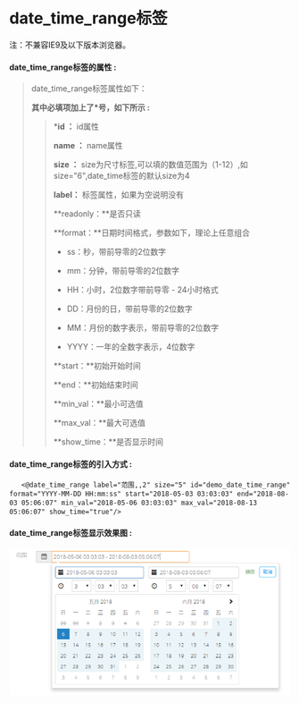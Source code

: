 # date\_time\_range**标签**

注：不兼容IE9及以下版本浏览器。

#### date\_time\_range**标签的属性 :**

> date\_time\_range标签属性如下：
>
> **其中必填项加上了\*号，如下所示 :**
>
> > \***id ：** id属性
> >
> > **name ：** name属性
> >
> > **size ：** size为尺寸标签,可以填的数值范围为（1-12）,如size="6",date\_time标签的默认size为4
> >
> > **label：** 标签属性，如果为空说明没有
> >
> > **readonly：**是否只读
> >
> > **format：**日期时间格式，参数如下，理论上任意组合
> >
> > * ss：秒，带前导零的2位数字
> >
> > * mm：分钟，带前导零的2位数字
> >
> > * HH：小时，2位数字带前导零 - 24小时格式
> >
> > * DD：月份的日，带前导零的2位数字
> >
> > * MM：月份的数字表示，带前导零的2位数字
> >
> > * YYYY：一年的全数字表示，4位数字
> >
> > **start：**初始开始时间
> >
> > **end：**初始结束时间
> >
> > **min\_val：**最小可选值
> >
> > **max\_val：**最大可选值
> >
> > **show\_time：**是否显示时间

#### date\_time\_range标签的引入方式 :

```
   <@date_time_range label="范围,,2" size="5" id="demo_date_time_range" format="YYYY-MM-DD HH:mm:ss" start="2018-05-03 03:03:03" end="2018-08-03 05:06:07" min_val="2018-05-06 03:03:03" max_val="2018-08-13 05:06:07" show_time="true"/>
```

#### date\_time\_range标签显示效果图 :

![](/assets/date_time_range.png)

